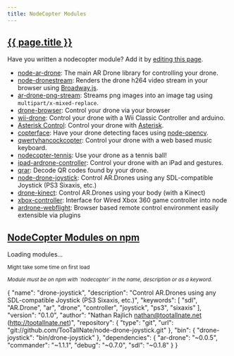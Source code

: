 ```yaml
---
title: NodeCopter Modules
---
```


<h2 id="modules"><a href="#modules">{{ page.title }}</a></h2>

Have you written a nodecopter module? Add it by [editing this
page](https://github.com/nodecopter/nodecopter.com/edit/gh-pages/modules.md).

* [node-ar-drone](https://github.com/felixge/node-ar-drone): The main AR Drone
  library for controlling your drone.
* [node-dronestream](https://github.com/bkw/node-dronestream): Renders the
  drone h264 video stream in your browser using
  [Broadway.js](https://github.com/mbebenita/Broadway).
* [ar-drone-png-stream](https://github.com/Soarez/ar-drone-png-stream): Streams
  png images into an image tag using `multipart/x-mixed-replace`.
* [drone-browser](https://github.com/functino/drone-browser): Control your drone via your browser
* [wii-drone](https://github.com/voodootikigod/wii-drone): Control your drone with a Wii Classic Controller and arduino.
* [Asterisk Control](http://www.github.com/danjenkins/nodecopter): Control your drone with [Asterisk](http://www.asterisk.org/).
* [copterface](https://github.com/paulhayes/copterface): Have your drone detecting faces using [node-opencv](https://github.com/peterbraden/node-opencv).
* [qwertyhancockcopter](http://www.github.com/trodrigues/qwertyhancockcopter): Control your drone with a web based music keyboard.
* [nodecopter-tennis](https://github.com/arjaneising/nodecopter-tennis): Use your drone as a tennis ball!
* [ipad-ardrone-controller](https://github.com/createdotnet/ipad-ardrone-controller): Control your drone with an iPad and gestures.
* [qrar](https://npmjs.org/package/qrar): Decode QR codes found by your drone.
* [node-drone-joystick](https://github.com/TooTallNate/node-drone-joystick): Control AR.Drones using any SDL-compatible Joystick (PS3 Sixaxis, etc.)
* [drone-kinect](https://github.com/maxogden/drone-kinect): Control AR.Drones using your body (with a Kinect)
* [xbox-controller](https://github.com/andrew/node-xbox-controller): Interface for Wired Xbox 360 game controller into node
* [ardrone-webflight](http://eschnou.github.io/ardrone-webflight/): Browser based remote control environment easily extensible via plugins

<section>


  <h2 id="npm-modules"><a href="#npm-modules">NodeCopter Modules on npm</a></h2>
  <div class="modules-loading">
    <p>Loading modules...</p>
    <p><small>Might take some time on first load</small></p>
  </div>
  <ul class="modules-all"></ul>
  <p><small><i>Module must be on npm with `nodecopter` in the name, description or as a keyword.</i></small></p>
</section>

{
  "name": "drone-joystick",
  "description": "Control AR.Drones using any SDL-compatible Joystick (PS3 Sixaxis, etc.)",
  "keywords": [
    "sdl",
    "AR.Drone",
    "ar",
    "drone",
    "controller",
    "joystick",
    "ps3",
    "sixaxis"
  ],
  "version": "0.1.0",
  "author": "Nathan Rajlich <nathan@tootallnate.net> (http://tootallnate.net)",
  "repository": {
    "type": "git",
    "url": "git://github.com/TooTallNate/node-drone-joystick.git"
  },
  "bin": {
    "drone-joystick": "bin/drone-joystick"
  },
  "dependencies": {
    "ar-drone": "~0.0.5",
    "commander": "~1.1.1",
    "debug": "~0.7.0",
    "sdl": "~0.1.8"
  }
}
